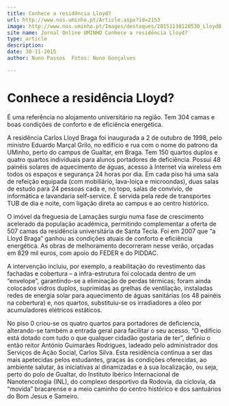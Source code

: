 ```yaml
---
title: Conhece a residência Lloyd?
url: http://www.nos.uminho.pt/Article.aspx?id=2153
image: http://www.nos.uminho.pt/Images/destaques/20151130120530_Lloyd0.jpg
site name: Jornal Online UMINHO Conhece a residência Lloyd?
type: article
description: 
date: 30-11-2015
author: Nuno Passos  Fotos: Nuno Gonçalves

---
```

# Conhece a residência Lloyd?


  

É uma referência no alojamento universitário na região. Tem 304 camas e boas condições de conforto e de eficiência energética.

A residência Carlos Lloyd Braga foi inaugurada a 2 de outubro de 1998, pelo ministro Eduardo Marçal Grilo, no edifício e rua com o nome do patrono da UMinho, perto do campus de Gualtar, em Braga. Tem 150 quartos duplos e quatro quartos individuais para alunos portadores de deficiência. Possui 48 painéis solares de aquecimento de águas, acesso à Internet via wireless em todos os espaços e segurança 24 horas por dia. Em cada piso há uma sala de refeição equipada (com mobiliário, lava-loiça e microondas), duas salas de estudo para 24 pessoas cada e, no topo, salas de convívio, de informática e lavandaria self-service. É servida pela rede de transportes TUB de dia e noite, com ligação direta ao campus e ao centro histórico.  

O imóvel da freguesia de Lamaçães surgiu numa fase de crescimento acelerado da população académica, permitindo complementar a oferta de 507 camas da residência universitária de Santa Tecla. Foi em 2007 que “a Lloyd Braga” ganhou as condições atuais de conforto e eficiência energética. As obras de melhoramento decorreram nesse verão, orçadas em 829 mil euros, com apoio do FEDER e do PIDDAC.

A intervenção incluiu, por exemplo, a reabilitação do revestimento das fachadas e cobertura – a infra-estrutura foi colocada dentro de um “envelope”, garantindo-se a eliminação de perdas térmicas; foram ainda colocados vidros duplos, suprimidas as grelhas de ventilação, instaladas redes de energia solar para aquecimento de águas sanitárias (os 48 painéis na cobertura) e, nos quartos, substituiu-se os irradiadores a óleo por acumuladores elétricos estáticos.

No piso 0 criou-se os quatro quartos para portadores de deficiencia, alterando-se também a entrada geral para facilitar o seu acesso. “O edifício está dotado com tudo o que qualquer cidadão gostaria de ter”, definiu o então reitor António Guimarães Rodrigues, ladeado pelo administrador dos Serviços de Ação Social, Carlos Silva. Esta residência continua a ser das mais apetecidas pelos estudantes, graças às condições oferecidas, ao ambiente salutar, às iniciativas aí dinamizadas e à sua localização, ou seja, perto do polo de Gualtar, do Instituto Ibérico Internacional de Nanotencologia (INL), do complexo desportivo da Rodovia, da ciclovia, da “movida” bracarense e a meio caminho do centro histórico e dos santuários do Bom Jesus e Sameiro.

